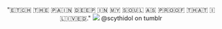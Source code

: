 <p align="center">
"🇪‌🇹‌🇨‌🇭‌ 🇹‌🇭‌🇪‌ 🇵‌🇦‌🇮‌🇳‌ 🇩‌🇪‌🇪‌🇵‌ 🇮‌🇳‌ 🇲‌🇾‌ 🇸‌🇴‌🇺‌🇱‌ 🇦‌🇸‌ 🇵‌🇷‌🇴‌🇴‌🇫‌ 🇹‌🇭‌🇦‌🇹‌ 🇮‌ 🇱‌🇮‌🇻‌🇪‌🇩‌."
<img src="https://i.postimg.cc/GtNdxRjM/tumblr-36daadd5bcd49c1e8b4b35ebe55bcc69-7f8e778d-1280-2.png"  />
@scythidol on tumblr
</div>

